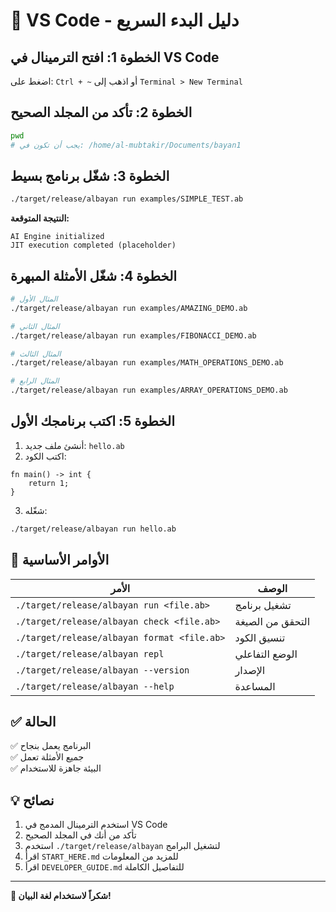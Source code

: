 # 🚀 VS Code - دليل البدء السريع

## الخطوة 1: افتح الترمينال في VS Code

اضغط على: `Ctrl + ~` أو اذهب إلى `Terminal > New Terminal`

## الخطوة 2: تأكد من المجلد الصحيح

```bash
pwd
# يجب أن تكون في: /home/al-mubtakir/Documents/bayan1
```

## الخطوة 3: شغّل برنامج بسيط

```bash
./target/release/albayan run examples/SIMPLE_TEST.ab
```

**النتيجة المتوقعة:**
```
AI Engine initialized
JIT execution completed (placeholder)
```

## الخطوة 4: شغّل الأمثلة المبهرة

```bash
# المثال الأول
./target/release/albayan run examples/AMAZING_DEMO.ab

# المثال الثاني
./target/release/albayan run examples/FIBONACCI_DEMO.ab

# المثال الثالث
./target/release/albayan run examples/MATH_OPERATIONS_DEMO.ab

# المثال الرابع
./target/release/albayan run examples/ARRAY_OPERATIONS_DEMO.ab
```

## الخطوة 5: اكتب برنامجك الأول

1. أنشئ ملف جديد: `hello.ab`
2. اكتب الكود:

```albayan
fn main() -> int {
    return 1;
}
```

3. شغّله:

```bash
./target/release/albayan run hello.ab
```

## 🔧 الأوامر الأساسية

| الأمر | الوصف |
|------|--------|
| `./target/release/albayan run <file.ab>` | تشغيل برنامج |
| `./target/release/albayan check <file.ab>` | التحقق من الصيغة |
| `./target/release/albayan format <file.ab>` | تنسيق الكود |
| `./target/release/albayan repl` | الوضع التفاعلي |
| `./target/release/albayan --version` | الإصدار |
| `./target/release/albayan --help` | المساعدة |

## ✅ الحالة

✅ البرنامج يعمل بنجاح  
✅ جميع الأمثلة تعمل  
✅ البيئة جاهزة للاستخدام

## 💡 نصائح

1. استخدم الترمينال المدمج في VS Code
2. تأكد من أنك في المجلد الصحيح
3. استخدم `./target/release/albayan` لتشغيل البرامج
4. اقرأ `START_HERE.md` للمزيد من المعلومات
5. اقرأ `DEVELOPER_GUIDE.md` للتفاصيل الكاملة

---

**🎉 شكراً لاستخدام لغة البيان!**

